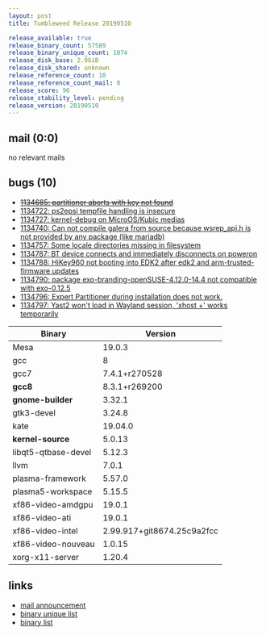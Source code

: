 ```yaml
---
layout: post
title: Tumbleweed Release 20190510

release_available: true
release_binary_count: 57589
release_binary_unique_count: 1074
release_disk_base: 2.9GiB
release_disk_shared: unknown
release_reference_count: 10
release_reference_count_mail: 0
release_score: 96
release_stability_level: pending
release_version: 20190510
---
```


## mail (0:0)

no relevant mails

## bugs (10)

<!--more-->

- ~~[1134685: partitioner aborts with key not found](https://bugzilla.opensuse.org/show_bug.cgi?id=1134685)~~
- [1134722: ps2epsi tempfile handling is insecure](https://bugzilla.opensuse.org/show_bug.cgi?id=1134722)
- [1134727: kernel-debug on MicroOS/Kubic medias](https://bugzilla.opensuse.org/show_bug.cgi?id=1134727)
- [1134740: Can not compile galera from source because wsrep_api.h is not provided by any package (like mariadb)](https://bugzilla.opensuse.org/show_bug.cgi?id=1134740)
- [1134757: Some locale directories missing in filesystem](https://bugzilla.opensuse.org/show_bug.cgi?id=1134757)
- [1134787: BT device connects and immediately disconnects on poweron](https://bugzilla.opensuse.org/show_bug.cgi?id=1134787)
- [1134788: HiKey960 not booting into EDK2 after edk2 and arm-trusted-firmware updates](https://bugzilla.opensuse.org/show_bug.cgi?id=1134788)
- [1134790: package  exo-branding-openSUSE-4.12.0-14.4 not compatible with exo-0.12.5](https://bugzilla.opensuse.org/show_bug.cgi?id=1134790)
- [1134796: Expert Partitioner during installation does not work.](https://bugzilla.opensuse.org/show_bug.cgi?id=1134796)
- [1134797: Yast2 won't load in Wayland session, 'xhost +' works temporarily](https://bugzilla.opensuse.org/show_bug.cgi?id=1134797)

Binary | Version
--- | ---
Mesa | 19.0.3
gcc | 8
gcc7 | 7.4.1+r270528
**gcc8** | 8.3.1+r269200
**gnome-builder** | 3.32.1
gtk3-devel | 3.24.8
kate | 19.04.0
**kernel-source** | 5.0.13
libqt5-qtbase-devel | 5.12.3
llvm | 7.0.1
plasma-framework | 5.57.0
plasma5-workspace | 5.15.5
xf86-video-amdgpu | 19.0.1
xf86-video-ati | 19.0.1
xf86-video-intel | 2.99.917+git8674.25c9a2fcc
xf86-video-nouveau | 1.0.15
xorg-x11-server | 1.20.4

## links

- [mail announcement](https://lists.opensuse.org/opensuse-factory/2019-05/msg00123.html)
- [binary unique list](http://download.opensuse.org/history/20190510/rpm.unique.list)
- [binary list](http://download.opensuse.org/history/20190510/rpm.list)
